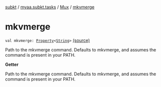[subkt](../../index.md) / [myaa.subkt.tasks](../index.md) / [Mux](index.md) / [mkvmerge](./mkvmerge.md)

# mkvmerge

`val mkvmerge: `[`Property`](https://docs.gradle.org/current/javadoc/org/gradle/api/provider/Property.html)`<`[`String`](https://kotlinlang.org/api/latest/jvm/stdlib/kotlin/-string/index.html)`>` [(source)](https://github.com/Myaamori/SubKt/blob/0.1.11/src/main/kotlin/myaa/subkt/tasks/muxtask.kt#L559)

Path to the mkvmerge command. Defaults to mkvmerge, and assumes the
command is present in your PATH.

**Getter**

Path to the mkvmerge command. Defaults to mkvmerge, and assumes the
command is present in your PATH.

